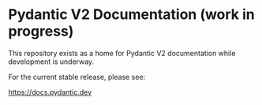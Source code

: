 # Pydantic V2 Documentation (work in progress)

This repository exists as a home for Pydantic V2 documentation while development
is underway.

For the current stable release, please see:

https://docs.pydantic.dev
